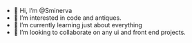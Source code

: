 - 👋 Hi, I’m @Sminerva
- 👀 I’m interested in code and antiques.
- 🌱 I’m currently learning just about everything
- 💞️ I’m looking to collaborate on any ui and front end projects.
<!---
SminervaGerber/SminervaGerber is a ✨ special ✨ repository because its `README.md` (this file) appears on your GitHub profile.
You can click the Preview link to take a look at your changes.
--->
